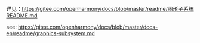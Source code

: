 详见：https://gitee.com/openharmony/docs/blob/master/readme/图形子系统README.md

see: https://gitee.com/openharmony/docs/blob/master/docs-en/readme/graphics-subsystem.md